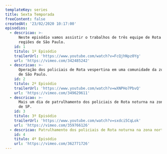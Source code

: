 ```yaml
---
templateKey: series
title: Sexta Temporada
freeContent: false
createdAt: '23/02/2020 10:17:00'
episodios:
  - descricao: >-
      Neste episódio vamos assistir o trabalhos de três equipe de Rota em varias
      regiões de São Paulo.
    id: 1
    titulo: 1º Episódio
    trailerUrl: 'https://www.youtube.com/watch?v=FcQjhNpz0Yg'
    url: 'https://vimeo.com/342485242'
  - descricao: >-
      Operação dos policiais de Rota vespertina em uma comunidade da zona leste
      de São Paulo.
    id: 2
    titulo: 2º Episódio
    trailerUrl: 'https://www.youtube.com/watch?v=wXNPHo7PbvQ'
    url: 'https://vimeo.com/349629611'
  - descricao: >-
      Mais um dia de patrulhamento dos policiais de Rota noturna na zona norte
      de SP.
    id: 3
    titulo: 3º Episódio
    trailerUrl: 'https://www.youtube.com/watch?v=sxdci5CqLok'
    url: 'https://vimeo.com/359766126'
  - descricao: Patrulhamento dos policiais de Rota noturna na zona norte de SP.
    id: 4
    titulo: 4º Episódio
    url: 'https://vimeo.com/362771726'
---
```


